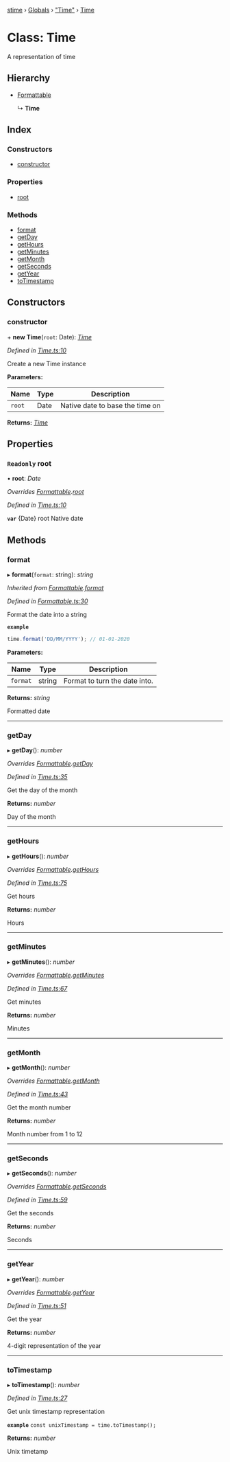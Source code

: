 [stime](../README.md) › [Globals](../globals.md) › ["Time"](../modules/_time_.md) › [Time](_time_.time.md)

# Class: Time

A representation of time

## Hierarchy

* [Formattable](_formattable_.formattable.md)

  ↳ **Time**

## Index

### Constructors

* [constructor](_time_.time.md#constructor)

### Properties

* [root](_time_.time.md#readonly-root)

### Methods

* [format](_time_.time.md#format)
* [getDay](_time_.time.md#getday)
* [getHours](_time_.time.md#gethours)
* [getMinutes](_time_.time.md#getminutes)
* [getMonth](_time_.time.md#getmonth)
* [getSeconds](_time_.time.md#getseconds)
* [getYear](_time_.time.md#getyear)
* [toTimestamp](_time_.time.md#totimestamp)

## Constructors

###  constructor

\+ **new Time**(`root`: Date): *[Time](_time_.time.md)*

*Defined in [Time.ts:10](https://github.com/TerenceJefferies/STime/blob/4756054/src/Time.ts#L10)*

Create a new Time instance

**Parameters:**

Name | Type | Description |
------ | ------ | ------ |
`root` | Date | Native date to base the time on  |

**Returns:** *[Time](_time_.time.md)*

## Properties

### `Readonly` root

• **root**: *Date*

*Overrides [Formattable](_formattable_.formattable.md).[root](_formattable_.formattable.md#abstract-root)*

*Defined in [Time.ts:10](https://github.com/TerenceJefferies/STime/blob/4756054/src/Time.ts#L10)*

**`var`** {Date} root Native date

## Methods

###  format

▸ **format**(`format`: string): *string*

*Inherited from [Formattable](_formattable_.formattable.md).[format](_formattable_.formattable.md#format)*

*Defined in [Formattable.ts:30](https://github.com/TerenceJefferies/STime/blob/4756054/src/Formattable.ts#L30)*

Format the date into a string

**`example`** 
```javascript
time.format('DD/MM/YYYY'); // 01-01-2020
```

**Parameters:**

Name | Type | Description |
------ | ------ | ------ |
`format` | string | Format to turn the date into. |

**Returns:** *string*

Formatted date

___

###  getDay

▸ **getDay**(): *number*

*Overrides [Formattable](_formattable_.formattable.md).[getDay](_formattable_.formattable.md#abstract-getday)*

*Defined in [Time.ts:35](https://github.com/TerenceJefferies/STime/blob/4756054/src/Time.ts#L35)*

Get the day of the month

**Returns:** *number*

Day of the month

___

###  getHours

▸ **getHours**(): *number*

*Overrides [Formattable](_formattable_.formattable.md).[getHours](_formattable_.formattable.md#abstract-gethours)*

*Defined in [Time.ts:75](https://github.com/TerenceJefferies/STime/blob/4756054/src/Time.ts#L75)*

Get hours

**Returns:** *number*

Hours

___

###  getMinutes

▸ **getMinutes**(): *number*

*Overrides [Formattable](_formattable_.formattable.md).[getMinutes](_formattable_.formattable.md#abstract-getminutes)*

*Defined in [Time.ts:67](https://github.com/TerenceJefferies/STime/blob/4756054/src/Time.ts#L67)*

Get minutes

**Returns:** *number*

Minutes

___

###  getMonth

▸ **getMonth**(): *number*

*Overrides [Formattable](_formattable_.formattable.md).[getMonth](_formattable_.formattable.md#abstract-getmonth)*

*Defined in [Time.ts:43](https://github.com/TerenceJefferies/STime/blob/4756054/src/Time.ts#L43)*

Get the month number

**Returns:** *number*

Month number from 1 to 12

___

###  getSeconds

▸ **getSeconds**(): *number*

*Overrides [Formattable](_formattable_.formattable.md).[getSeconds](_formattable_.formattable.md#abstract-getseconds)*

*Defined in [Time.ts:59](https://github.com/TerenceJefferies/STime/blob/4756054/src/Time.ts#L59)*

Get the seconds

**Returns:** *number*

Seconds

___

###  getYear

▸ **getYear**(): *number*

*Overrides [Formattable](_formattable_.formattable.md).[getYear](_formattable_.formattable.md#abstract-getyear)*

*Defined in [Time.ts:51](https://github.com/TerenceJefferies/STime/blob/4756054/src/Time.ts#L51)*

Get the year

**Returns:** *number*

4-digit representation of the year

___

###  toTimestamp

▸ **toTimestamp**(): *number*

*Defined in [Time.ts:27](https://github.com/TerenceJefferies/STime/blob/4756054/src/Time.ts#L27)*

Get unix timestamp representation

**`example`** 
`const unixTimestamp = time.toTimestamp();`

**Returns:** *number*

Unix timetamp
